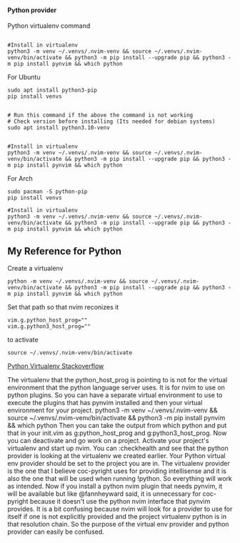 
#### Python provider

Python virtualenv command
```

#Install in virtualenv
python3 -m venv ~/.venvs/.nvim-venv && source ~/.venvs/.nvim-venv/bin/activate && python3 -m pip install --upgrade pip && python3 -m pip install pynvim && which python
```

For Ubuntu
```
sudo apt install python3-pip
pip install venvs


# Run this command if the above the command is not working
# Check version before installing (Its needed for debian systems)
sudo apt install python3.10-venv


#Install in virtualenv
python3 -m venv ~/.venvs/.nvim-venv && source ~/.venvs/.nvim-venv/bin/activate && python3 -m pip install --upgrade pip && python3 -m pip install pynvim && which python

```

For Arch
```
sudo pacman -S python-pip
pip install venvs

#Install in virtualenv
python3 -m venv ~/.venvs/.nvim-venv && source ~/.venvs/.nvim-venv/bin/activate && python3 -m pip install --upgrade pip && python3 -m pip install pynvim && which python
```






## My Reference for Python

Create a virtualenv
```
python -m venv ~/.venvs/.nvim-venv && source ~/.venvs/.nvim-venv/bin/activate && python3 -m pip install --upgrade pip && python3 -m pip install pynvim && which python
```

Set that path so that nvim reconizes it
```
vim.g.python_host_prog=""
vim.g.python3_host_prog=""
```

to activate
```
source ~/.venvs/.nvim-venv/bin/activate
```

[Python Virtualenv Stackoverflow](https://stackoverflow.com/questions/67951453/python-and-nvim-how-to-activate-both-global-and-local-virtual-env-at-the-same-t)


The virtualenv that the python_host_prog is pointing to is not for the virtual environment that the python 
language server uses. It is for nvim to use on python plugins. So you can have a separate virtual environment 
to use to execute the plugins that has pynvim installed and then your virtual environment for your project.
python3 -m venv ~/.venvs/.nvim-venv && source ~/.venvs/.nvim-venv/bin/activate && python3 -m pip install pynvim 
&& which python
Then you can take the output from which python and put that in your init.vim as g:python_host_prog and 
g:python3_host_prog.
Now you can deactivate and go work on a project. Activate your project's virtualenv and start up nvim.
You can :checkhealth and see that the python provider is looking at the virtualenv we created earlier.
Your Python virtual env provider should be set to the project you are in. The virtualenv provider is the one that I believe coc-pyright uses for providing intellisense and it is also the one that will be used when running !python. So everything will work as intended. Now if you install a python nvim plugin that needs pynvim, it will be available but like @fannheyward said, it is unnecessary for coc-pyright because it doesn't use the python nvim interface that pynvim provides.
It is a bit confusing because nvim will look for a provider to use for itself if one is not explicitly provided 
and the project virtualenv python is in that resolution chain. So the purpose of the virtual env provider and
python provider can easily be confused.

